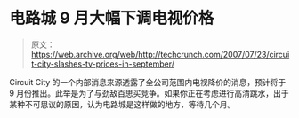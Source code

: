 # 电路城 9 月大幅下调电视价格

> 原文：<https://web.archive.org/web/http://techcrunch.com/2007/07/23/circuit-city-slashes-tv-prices-in-september/>

Circuit City 的一个内部消息来源透露了全公司范围内电视降价的消息，预计将于 9 月份推出。此举是为了与劲敌百思买竞争。如果你正在考虑进行高清跳水，出于某种不可思议的原因，认为电路城是这样做的地方，等待几个月。